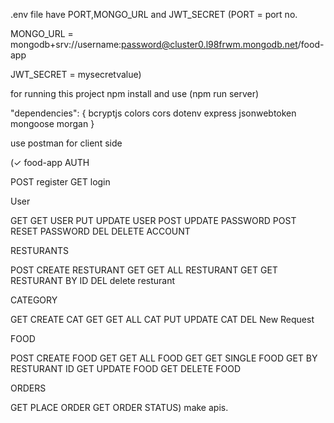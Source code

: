 .env file have PORT,MONGO_URL and JWT_SECRET
(PORT = port no. 

MONGO_URL = mongodb+srv://username:password@cluster0.l98frwm.mongodb.net/food-app

JWT_SECRET = mysecretvalue)

for running this project npm install and  use (npm run server)

"dependencies": {
    bcryptjs
    colors
    cors
    dotenv
    express
    jsonwebtoken
    mongoose
    morgan
  }
  
use postman for client side     

(✓ food-app
AUTH

   POST register
   GET login
   
User

   GET GET USER
   PUT UPDATE USER
   POST UPDATE PASSWORD
   POST RESET PASSWORD
   DEL DELETE ACCOUNT
   
RESTURANTS

   POST CREATE RESTURANT
   GET GET ALL RESTURANT
   GET GET RESTURANT BY ID
   DEL delete resturant
   
CATEGORY

  GET CREATE CAT
  GET GET ALL CAT
  PUT UPDATE CAT
  DEL New Request
  
FOOD

  POST CREATE FOOD
  GET GET ALL FOOD
  GET GET SINGLE FOOD
  GET BY RESTURANT ID
  GET UPDATE FOOD
  GET DELETE FOOD
  
ORDERS

  GET PLACE ORDER
  GET ORDER STATUS) make apis.
